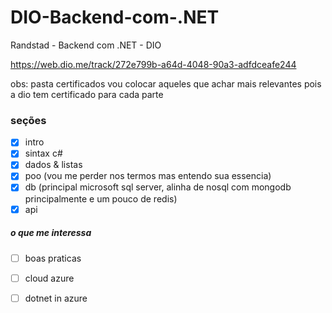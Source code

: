 # DIO-Backend-com-.NET
Randstad - Backend com .NET - DIO

https://web.dio.me/track/272e799b-a64d-4048-90a3-adfdceafe244

obs: pasta certificados vou colocar aqueles que achar mais relevantes pois a dio tem certificado para cada parte

### seções

- [x] intro 
- [x] sintax c# 
- [x] dados & listas
- [x] poo (vou me perder nos termos mas entendo sua essencia)
- [x] db (principal microsoft sql server, alinha de nosql com mongodb principalmente e um pouco de redis)
- [x] api

##### o que me interessa
- [ ] boas praticas
- [ ] cloud azure
- [ ] dotnet in azure

